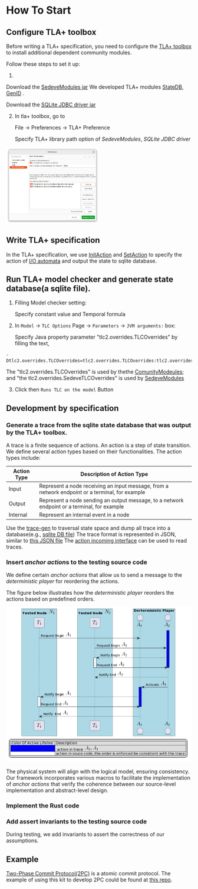 # How To Start

## Configure TLA+ toolbox

Before writing a TLA+ specification, 
you need to configure the [TLA+ toolbox](https://lamport.azurewebsites.net/tla/toolbox.html) to install additional dependent community modules.

Follow these steps to set it up:

1. 
Download the [SedeveModules jar](https://github.com/scuptio/SedeveModules/releases)
We developed  TLA+ modules 
[StateDB](https://github.com/scuptio/SedeveModules/blob/master/modules/StateDB.tla), 
[GenID](https://github.com/scuptio/SedeveModules/blob/master/modules/GenID.tla) .

Download the [SQLite JDBC driver jar](https://github.com/xerial/sqlite-jdbc/releases/download/3.45.3.0/sqlite-jdbc-3.45.3.0.jar)

2. In tla+ toolbox, go to

   File -> Preferences -> TLA+ Preference

   Specify TLA+ library path option of *SedeveModules*,  *SQLite JDBC driver*

<img src="../doc/figure/set_library_path_locations.png" width="50%" height="50%">

## Write TLA+ specification

In the TLA+ specification, we use 
[InitAction](https://github.com/scuptio/tlaplus-specification/blob/main/spec/action.tla#L187) 
and 
[SetAction](https://github.com/scuptio/tlaplus-specification/blob/main/spec/action.tla#L209)
to specify the action of [I/O automata](doc/model_the_system.md) and output the state to sqlite database.


## Run TLA+ model checker and generate state database(a sqlite file).

1. Filling Model checker setting:
   
   Specify constant value and Temporal formula

2. In `Model` -> `TLC Options` Page ->  `Parameters` -> `JVM arguments:` box:

   Specify Java property parameter "tlc2.overrides.TLCOverrides" by filling the text,

``` 
-Dtlc2.overrides.TLCOverrides=tlc2.overrides.TLCOverrides:tlc2.overrides.SedeveTLCOverrides
```

   The "tlc2.overrides.TLCOverrides" is used by thethe [ComunityModeules](https://github.com/tlaplus/CommunityModules); and "the tlc2.overrides.SedeveTLCOverrides" is used by [SedeveModules](https://github.com/scuptio/SedeveModules/)

3. Click then `Runs TLC on the model` Button
 

## Development by specification


### Generate a trace from the sqlite state database that was output by the TLA+ toolbox.


A trace is a finite sequence of actions. An action is a step of state transition. We define several action types based on their functionalities.
The action types include:


| Action Type	  | Description of Action Type 	                                                                    |
|---------------|-------------------------------------------------------------------------------------------------|
| Input | Represent a node receiving an input message, from a network endpoint or a terminal, for example |
| Output        | Represent a node sending an output message, to a network endpoint or a terminal, for example    |
| Internal      | Represent an internal event in a node                                                           |


Use the [trace-gen](../src/trace_gen/main.rs) to traversal state space
and dump all trace into a database(e.g., [sqlite DB file](../src/data/trace.db))
The trace format is represented in JSON, similar to [this JSON file](../src/data/trace2.json)
The [action incoming interface](../src/player/action_incoming.rs) can be used to read traces.


### Insert *anchor action*s to the testing source code

We define certain *anchor actions* that allow us to send a message to the *deterministic player* for reordering the actions.

The figure below illustrates how the *deterministic player* reorders the actions based on predefined orders.

![reorder_action](../doc/figure/reorder_actions.png)

The physical system will align with the logical model, ensuring consistency. 
Our framework incorporates various macros to facilitate the implementation of *anchor actions* 
that verify the coherence between our source-level implementation and abstract-level design.



### Implement the Rust code

### Add assert invariants to the testing source code

During testing, we add invariants to assert the correctness of our assumptions.


## Example
[Two-Phase Commit Protocol(2PC)](https://en.wikipedia.org/wiki/Two-phase_commit_protocol) is a atomic commit protocol.
The example of using this kit to develop 2PC could be found at [this repo](https://github.com/scuptio/example-2pc).